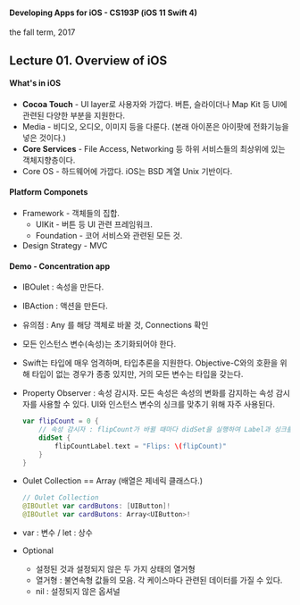 #### Developing Apps for iOS - CS193P (iOS 11 Swift 4)

the fall term, 2017 

## Lecture 01. Overview of iOS



#### What's in iOS  

- **Cocoa Touch** - UI layer로 사용자와 가깝다. 버튼, 슬라이더나 Map Kit 등 UI에 관련된 다양한 부분을 지원한다.
- Media - 비디오, 오디오, 이미지 등을 다룬다. (본래 아이폰은 아이팟에 전화기능을 넣은 것이다.)
- **Core Services** - File Access, Networking 등 하위 서비스들의 최상위에 있는 객체지향층이다.
- Core OS - 하드웨어에 가깝다. iOS는 BSD 계열 Unix 기반이다.



#### Platform Componets

- Framework - 객체들의 집합. 
  - UIKit - 버튼 등 UI 관련 프레임워크.
  - Foundation -  코어 서비스와 관련된 모든 것.
- Design Strategy - MVC 



#### Demo - Concentration app

- IBOulet : 속성을 만든다.

- IBAction : 액션을 만든다.

- 유의점 : Any 를 해당 객체로 바꿀 것, Connections 확인

- 모든 인스턴스 변수(속성)는 초기화되어야 한다.

- Swift는 타입에 매우 엄격하며, 타입추론을 지원한다. Objective-C와의 호환을 위해 타입이 없는 경우가 종종 있지만, 거의 모든 변수는 타입을 갖는다.

- Property Observer : 속성 감시자. 모든 속성은 속성의 변화를 감지하는 속성 감시자를 사용할 수 있다. UI와 인스턴스 변수의 싱크를 맞추기 위해 자주 사용된다.

  ````swift
  var flipCount = 0 {
      // 속성 감시자 : flipCount가 바뀔 때마다 didSet을 실행하여 Label과 싱크를 맞추어 업데이트한다.
      didSet {
          flipCountLabel.text = "Flips: \(flipCount)"
      }
  }
  ````

- Oulet Collection == Array (배열은 제네릭 클래스다.)

  ````swift
  // Oulet Collection
  @IBOutlet var cardButons: [UIButton]!
  @IBOutlet var cardButons: Array<UIButton>!
  ````

- var : 변수 / let : 상수

- Optional

  - 설정된 것과 설정되지 않은 두 가지 상태의 열거형
  - 열거형 : 불연속형 값들의 모음. 각 케이스마다 관련된 데이터를 가질 수 있다.
  - nil : 설정되지 않은 옵셔널
